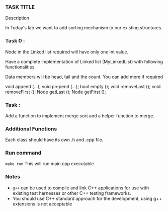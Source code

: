 ### TASK TITLE

Description

In Today's lab we want to add sorting mechanism to our existing structures.
### Task 0 :

Node in the Linked list required will have only one int value.

Have a complete implementation of Linked list (MyLinkedList) with following functionalities

Data members will be head, tail and the count. You can add more if required

void append (...);
void prepend (...);
bool empty ();
void removeLast ();
void removeFirst ();
Node getLast ();
Node getFirst ();


### Task :
Add a function to implement merge sort and a helper function to merge. 

### Additional Functions
Each class should have its own .h and .cpp file. 

### Run command

`make run`  This will run main.cpp executable 


### Notes

- `g++` can be used to compile and link C++ applications for use with existing test harnesses or other C++ testing frameworks.
- You should use C++ standard approach for the development, using g++ extensions is not acceptable 

